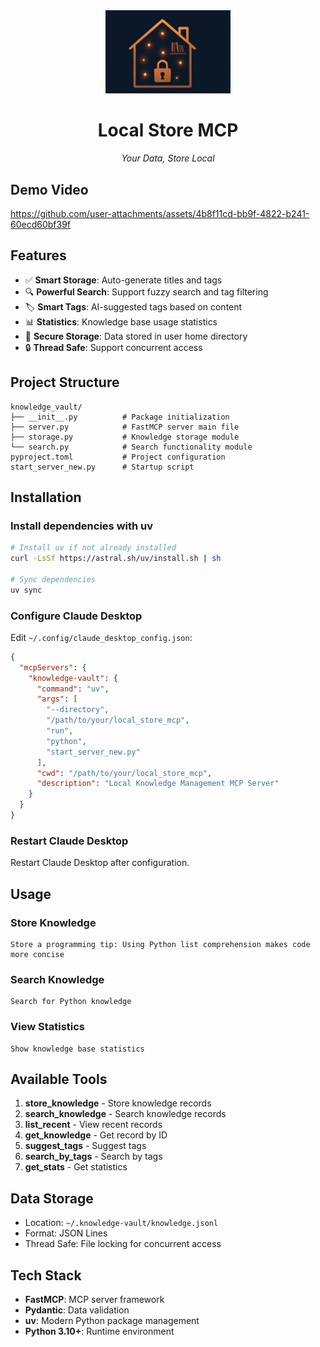 <div align="center">
  <img src="assets/logo.png" alt="Project Logo" width="200"/>
  <h1>Local Store MCP</h1>
  <p><em>Your Data, Store Local</em></p>
</div>


## Demo Video

https://github.com/user-attachments/assets/4b8f11cd-bb9f-4822-b241-60ecd60bf39f

## Features

- ✅ **Smart Storage**: Auto-generate titles and tags
- 🔍 **Powerful Search**: Support fuzzy search and tag filtering
- 🏷️ **Smart Tags**: AI-suggested tags based on content
- 📊 **Statistics**: Knowledge base usage statistics
- 💾 **Secure Storage**: Data stored in user home directory
- 🔒 **Thread Safe**: Support concurrent access





## Project Structure

```
knowledge_vault/
├── __init__.py          # Package initialization
├── server.py            # FastMCP server main file
├── storage.py           # Knowledge storage module
└── search.py            # Search functionality module
pyproject.toml           # Project configuration
start_server_new.py      # Startup script
```

## Installation

### Install dependencies with uv

```bash
# Install uv if not already installed
curl -LsSf https://astral.sh/uv/install.sh | sh

# Sync dependencies
uv sync
```

### Configure Claude Desktop

Edit `~/.config/claude_desktop_config.json`:

```json
{
  "mcpServers": {
    "knowledge-vault": {
      "command": "uv",
      "args": [
        "--directory",
        "/path/to/your/local_store_mcp",
        "run",
        "python",
        "start_server_new.py"
      ],
      "cwd": "/path/to/your/local_store_mcp",
      "description": "Local Knowledge Management MCP Server"
    }
  }
}
```

### Restart Claude Desktop

Restart Claude Desktop after configuration.

## Usage

### Store Knowledge
```
Store a programming tip: Using Python list comprehension makes code more concise
```

### Search Knowledge
```
Search for Python knowledge
```

### View Statistics
```
Show knowledge base statistics
```

## Available Tools

1. **store_knowledge** - Store knowledge records
2. **search_knowledge** - Search knowledge records
3. **list_recent** - View recent records
4. **get_knowledge** - Get record by ID
5. **suggest_tags** - Suggest tags
6. **search_by_tags** - Search by tags
7. **get_stats** - Get statistics

## Data Storage

- Location: `~/.knowledge-vault/knowledge.jsonl`
- Format: JSON Lines
- Thread Safe: File locking for concurrent access

## Tech Stack

- **FastMCP**: MCP server framework
- **Pydantic**: Data validation
- **uv**: Modern Python package management
- **Python 3.10+**: Runtime environment
